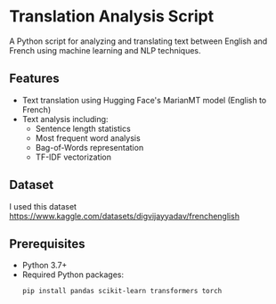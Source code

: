 # Translation Analysis Script

A Python script for analyzing and translating text between English and French using machine learning and NLP techniques.

## Features

- Text translation using Hugging Face's MarianMT model (English to French)
- Text analysis including:
  - Sentence length statistics
  - Most frequent word analysis
  - Bag-of-Words representation
  - TF-IDF vectorization
 ## Dataset

  I used this dataset https://www.kaggle.com/datasets/digvijayyadav/frenchenglish

## Prerequisites

- Python 3.7+
- Required Python packages:
  ```bash
  pip install pandas scikit-learn transformers torch
